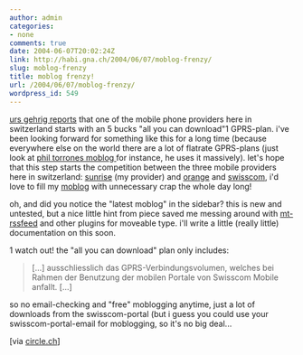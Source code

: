 ```yaml
---
author: admin
categories:
- none
comments: true
date: 2004-06-07T20:02:24Z
link: http://habi.gna.ch/2004/06/07/moblog-frenzy/
slug: moblog-frenzy
title: moblog frenzy!
url: /2004/06/07/moblog-frenzy/
wordpress_id: 549
---
```


[urs gehrig reports](http://circle.ch/blog/p1453.html) that one of the mobile phone providers here in switzerland starts with an 5 bucks "all you can download"1 GPRS-plan. i've been looking forward for something like this for a long time (because everywhere else on the world there are a lot of flatrate GPRS-plans (just look at [phil torrones moblog ](http://pt.textamerica.com/)for instance, he uses it massively).
let's hope that this step starts the competition between the three mobile providers here in switzerland: [sunrise](http://mobile.sunrise.ch/home.htm) (my provider) and [orange](http://www.orange.ch/) and [swisscom](http://www.swisscom-mobile.ch/), i'd love to fill my [moblog](http://moblg.net/blog/habi) with unnecessary crap the whole day long!

oh, and did you notice the "latest moblog" in the sidebar? this is new and untested, but a nice little hint from piece saved me messing around with [mt-rssfeed](http://www.timaoutloud.org/code/mt/#mt-rssfeed) and other plugins for moveable type. i'll write a little (really little) documentation on this soon.

1 watch out! the "all you can download" plan only includes: 

<blockquote>[...] ausschliesslich das GPRS-Verbindungsvolumen, welches bei Rahmen der Benutzung der mobilen Portale von Swisscom Mobile anfallt. [...]</blockquote>

so no email-checking and "free" moblogging anytime, just a lot of downloads from the swisscom-portal (but i guess you could use your swisscom-portal-email for moblogging, so it's no big deal...

[via [circle.ch](http://circle.ch/blog/index.php)]
